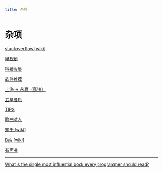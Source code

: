 ```yaml
---
title: 杂项
---
```


# 杂项

[stackoverflow [wiki]](other/stackoverflow%20[wiki].md)

[电视剧](other/电视剧.md)

[链接收集](other/链接收集.md)

[软件推荐](other/软件推荐.md)

[上海 → 永嘉（高铁）](other/上海%20→%20永嘉（高铁）.md)

[五星音乐](other/五星音乐.md)

[TIPS](other/TIPS.md)

[歌曲对人](other/歌曲对人.md)

[知乎 [wiki]](other/知乎%20[wiki].md)

[B站 [wiki]](other/B站%20[wiki].md)

[有声书](other/有声书.md)

---

[What is the single most influential book every programmer should read?](https://stackoverflow.com/questions/1711/what-is-the-single-most-influential-book-every-programmer-should-read/)